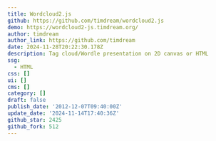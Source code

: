 ```yaml
---
title: Wordcloud2.js
github: https://github.com/timdream/wordcloud2.js
demo: https://wordcloud2-js.timdream.org/
author: timdream
author_link: https://github.com/timdream
date: 2024-11-28T20:22:30.178Z
description: Tag cloud/Wordle presentation on 2D canvas or HTML
ssg:
  - HTML
css: []
ui: []
cms: []
category: []
draft: false
publish_date: '2012-12-07T09:40:00Z'
update_date: '2024-11-14T17:40:36Z'
github_star: 2425
github_fork: 512
---
```

